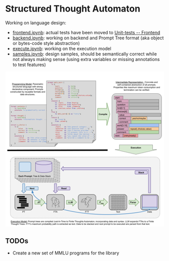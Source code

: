 Structured Thought Automaton
============================

Working on language design:
 - [frontend.ipynb](Frontend): actual tests have been moved to [Unit-tests -- Frontend](../../tests/language/frontend.py)
 - [backend.ipynb](Compile): working on backend and Prompt Tree format (aka object or bytes-code style abstraction)
 - [execute.ipynb](Execute): working on the execution model
 - [samples.ipynb](Samples): design samples, should be semantically correct while not always making sense (using extra variables or missing annotations to test features)

![Full flow of STA+: from language to execution](./figure.png)
 
## TODOs

 - Create a new set of MMLU programs for the library